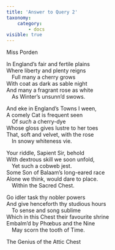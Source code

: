 ```yaml
---
title: 'Answer to Query 2'
taxonomy:
    category:
        - docs
visible: true
---
```


<div class="author">Miss Porden</div>

In England’s fair and fertile plains  
Where liberty and plenty reigns  
&emsp;Full many a cherry grows  
With coat as dark as sable night  
And many a fragrant rose as white  
&emsp;As Winter’s unsunn’d swows.  
  
And eke in England’s Towns I ween,  
A comely Cat is frequent seen  
&emsp;Of *such* a cherry-dye  
Whose gloss gives lustre to her toes  
That, soft and velvet, with the rose  
&emsp;In snowy whiteness vie.  
  
Your riddle, Sapient Sir, behold  
With dextrous skill we soon unfold,  
&emsp;Yet such a cobweb jest.  
Some Son of Balaam’s long-eared race  
Alone we think, would dare to place.  
&emsp;Within the Sacred Chest.  
  
Go idler task thy nobler powers  
And give henceforth thy studious hours  
&emsp;To sense and song sublime  
Which in this Chest their favourite shrine  
Embalm’d by Phœbus and the Nine  
&emsp;May scorn the tooth of Time.  
  
The Genius of the Attic Chest